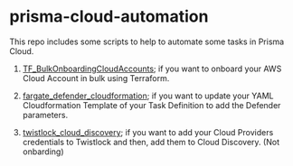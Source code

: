 # prisma-cloud-automation

This repo includes some scripts to help to automate some tasks in Prisma Cloud.

1. [TF_BulkOnboardingCloudAccounts](https://github.com/davidaavilar/prisma-cloud-automation/tree/main/TF_BulkOnboardingCloudAccounts); if you want to onboard your AWS Cloud Account in bulk using Terraform.

2. [fargate_defender_cloudformation](https://github.com/davidaavilar/prisma-cloud-automation/tree/main/fargate_defender_cloudformation); if you want to update your YAML Cloudformation Template of your Task Definition to add the Defender parameters.

3. [twistlock_cloud_discovery](https://github.com/davidaavilar/prisma-cloud-automation/tree/main/twistlock_cloud_discovery); if you want to add your Cloud Providers credentials to Twistlock and then, add them to Cloud Discovery. (Not onbarding)
